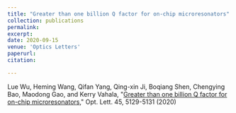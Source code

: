 ```yaml
---
title: "Greater than one billion Q factor for on-chip microresonators"
collection: publications
permalink: 
excerpt: 
date: 2020-09-15
venue: 'Optics Letters'
paperurl: 
citation: 

---
```

Lue Wu, Heming Wang, Qifan Yang, Qing-xin Ji, Boqiang Shen, Chengying Bao, Maodong Gao, and Kerry Vahala, "<a href="https://opg.optica.org/ol/fulltext.cfm?uri=ol-45-18-5129&id=438503" target="_blank">Greater than one billion Q factor for on-chip microresonators</a>," Opt. Lett. 45, 5129-5131 (2020) 
